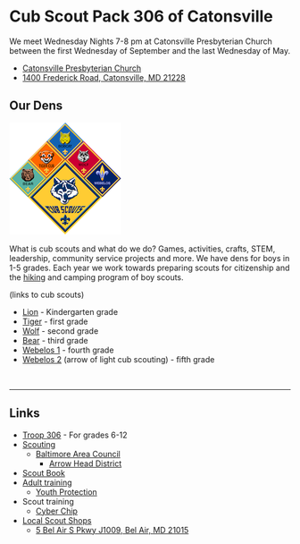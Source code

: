 # Cub Scout Pack 306 of Catonsville #

We meet Wednesday Nights 7-8 pm at Catonsville Presbyterian Church between the first Wednesday of September and the last Wednesday of May.

* [Catonsville Presbyterian Church](http://www.catonsvillepresb.org "external link to their web page")
* [1400 Frederick Road, Catonsville, MD 21228](https://goo.gl/maps/4m8ACB65TAn "a link to google maps") <i class="fas fa-map-marker-alt"></i>

## Our Dens ##
![image of cub scout ranks][cub_scout_ranks]

What is cub scouts and what do we do? Games, activities, crafts, STEM, leadership, community service projects and more. We have dens for boys in 1-5 grades. Each year we work towards preparing scouts for citizenship and the [hiking](events/2017-2018/2018-07_hike/group.jpg) and camping program of boy scouts.

(links to cub scouts)

* [Lion](dens/lion/) - Kindergarten grade
* [Tiger](dens/tiger/) - first grade
* [Wolf](dens/wolf/) - second grade
* [Bear](dens/bear/) - third grade
* [Webelos 1](dens/webelos1) - fourth grade
* [Webelos 2](dens/webelos2/) (arrow of light cub scouting) - fifth grade

<br clear="both">

----

## Links ##

* [Troop 306](https://ourtroop306.org) - For grades 6-12
* [Scouting](https://www.scouting.org)
    * [Baltimore Area Council](http://www.baltimorebsa.org)
        * [Arrow Head District](http://www.baltimorebsa.org/2409)
* [Scout Book](https://www.scoutbook.com)
* [Adult training](https://www.scouting.org/training/adult/)
    * [Youth Protection](https://www.scouting.org/training/youth-protection/)
* Scout training
    * [Cyber Chip](https://www.scouting.org/training/youth-protection/cyber-chip/)
* [Local Scout Shops][shops]
    * [5 Bel Air S Pkwy J1009, Bel Air, MD 21015][shop_map]
<br clear="both">

<!-- image links -->
[s_for_food]: https://5a6a246dfe17a1aac1cd-b99970780ce78ebdd694d83e551ef810.ssl.cf1.rackcdn.com/orgheaders/749/sff.png
[cva]: http://catonsvillehelp.org/wp-content/uploads/2015/10/cea_logofin_stacksidek_340x100.png
[cub_scout_ranks]: images/CubScouts-ranks-small.png  "image of cub scout rank"

[wet_cub_scouts]: events/2017-2018/2018-07_hike/group_small.jpg "image of cub scouts on a wet hike"

[shops]: http://www.baltimorebsa.org/scout-shops/30010 "Local Scout Shops"
[shop_map]: https://www.google.com/maps/place/5+Bel+Air+S+Pkwy+Suite+J,+1009,+Bel+Air,+MD+21015 "Map to Bel Air Scout Shop"

